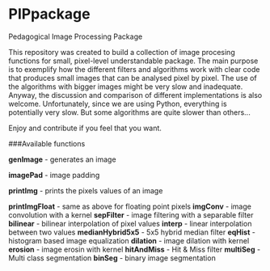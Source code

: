 # PIPpackage
Pedagogical Image Processing Package

This repository was created to build a collection of image procesing functions for small, pixel-level understandable package.
The main purpose is to exemplify how the different filters and algorithms work with clear code that produces small images that can be analysed pixel by pixel.
The use of the algorithms with bigger images might be very slow and inadequate.
Anyway, the discussion and comparison of different implementations is also welcome. Unfortunately, since we are using Python, everything is potentially very slow.
But some algorithms are quite slower than others...

Enjoy and contribute if you feel that you want.

###Available functions

**genImage** - generates an image

**imagePad** - image padding

**printImg** - prints the pixels values of an image

**printImgFloat** - same as above for floating point pixels
**imgConv** - image convolution with a kernel
**sepFilter** - image filtering with a separable filter
**bilinear** - bilinear interpolation of pixel values
**interp** - linear interpolation between two values
**medianHybrid5x5** - 5x5 hybrid median filter
**eqHist** - histogram based image equalization
**dilation** - image dilation with kernel
**erosion** - image erosin with kernel
**hitAndMiss** - Hit & Miss filter
**multiSeg** - Multi class segmentation
**binSeg** - binary image segmentation
